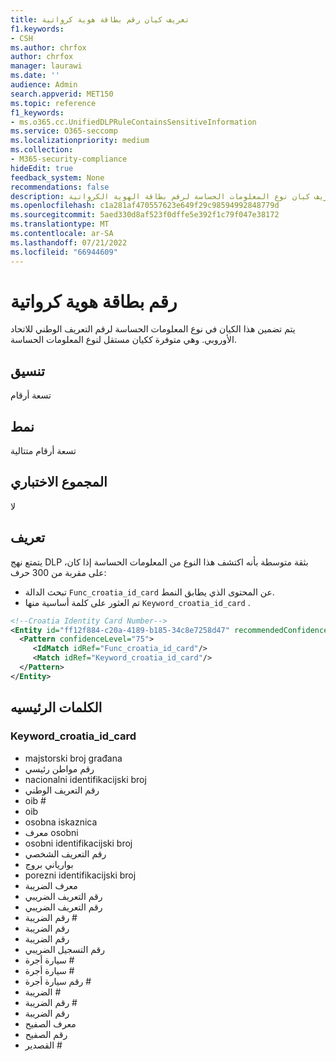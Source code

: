 ```yaml
---
title: تعريف كيان رقم بطاقة هوية كرواتية
f1.keywords:
- CSH
ms.author: chrfox
author: chrfox
manager: laurawi
ms.date: ''
audience: Admin
search.appverid: MET150
ms.topic: reference
f1_keywords:
- ms.o365.cc.UnifiedDLPRuleContainsSensitiveInformation
ms.service: O365-seccomp
ms.localizationpriority: medium
ms.collection:
- M365-security-compliance
hideEdit: true
feedback_system: None
recommendations: false
description: تعريف كيان نوع المعلومات الحساسة لرقم بطاقة الهوية الكرواتية.
ms.openlocfilehash: c1a281af470557623e649f29c98594992848779d
ms.sourcegitcommit: 5aed330d8af523f0dffe5e392f1c79f047e38172
ms.translationtype: MT
ms.contentlocale: ar-SA
ms.lasthandoff: 07/21/2022
ms.locfileid: "66944609"
---
```

# <a name="croatia-identity-card-number"></a>رقم بطاقة هوية كرواتية

يتم تضمين هذا الكيان في نوع المعلومات الحساسة لرقم التعريف الوطني للاتحاد الأوروبي. وهي متوفرة ككيان مستقل لنوع المعلومات الحساسة.

## <a name="format"></a>تنسيق

تسعة أرقام

## <a name="pattern"></a>نمط

تسعة أرقام متتالية

## <a name="checksum"></a>المجموع الاختباري

لا

## <a name="definition"></a>تعريف

يتمتع نهج DLP بثقة متوسطة بأنه اكتشف هذا النوع من المعلومات الحساسة إذا كان، على مقربة من 300 حرف:

- تبحث الدالة `Func_croatia_id_card` عن المحتوى الذي يطابق النمط.
- تم العثور على كلمة أساسية منها `Keyword_croatia_id_card` .

```xml
<!--Croatia Identity Card Number-->
<Entity id="ff12f884-c20a-4189-b185-34c8e7258d47" recommendedConfidence="75" patternsProximity="300">
  <Pattern confidenceLevel="75">
     <IdMatch idRef="Func_croatia_id_card"/>
     <Match idRef="Keyword_croatia_id_card"/>
  </Pattern>
</Entity>
```

## <a name="keywords"></a>الكلمات الرئيسيه

### <a name="keyword_croatia_id_card"></a>Keyword_croatia_id_card

- majstorski broj građana
- رقم مواطن رئيسي
- nacionalni identifikacijski broj
- رقم التعريف الوطني
- oib #
- oib
- osobna iskaznica
- معرف osobni
- osobni identifikacijski broj
- رقم التعريف الشخصي
- بوارياني بروج
- porezni identifikacijski broj
- معرف الضريبة
- رقم التعريف الضريبي
- رقم التعريف الضريبي
- رقم الضريبة #
- رقم الضريبة
- رقم الضريبة
- رقم التسجيل الضريبي
- سيارة أجرة #
- سيارة أجرة #
- رقم سيارة أجرة #
- الضريبة #
- رقم الضريبة #
- رقم الضريبة
- معرف الصفيح
- رقم الصفيح
- القصدير #